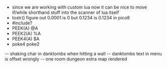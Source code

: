 * since we are working with custom lua now it can be nice to move if/while shorthand stuff into the scanner of lua itself
* tostr() figure out 0.0001 is 0 but 0.1234 is 0.1234 in pico8
* #include?
* PEEK(A)    @A
* PEEK2(A)   %A
* PEEK4(A)   $A
* poke4 poke2

-- shaking char in danktombs when hitting a wall
-- danktombs text in menu is offset wrongly
-- one room dungeon extra map rendered
